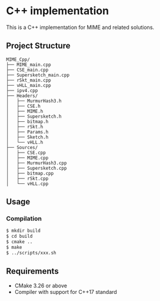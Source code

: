 # C++ implementation

This is a C++ implementation for MIME and related solutions.

## Project Structure

```
MIME_Cpp/
├── MIME_main.cpp
├── CSE_main.cpp
├── Supersketch_main.cpp
├── rSkt_main.cpp
├── vHLL_main.cpp
├── ipv4.cpp
├── Headers/
│   ├── MurmurHash3.h
│   ├── CSE.h
│   ├── MIME.h
│   ├── Supersketch.h
│   ├── bitmap.h
│   ├── rSkt.h
│   ├── Params.h
│   ├── Sketch.h
│   └── vHLL.h
├── Sources/
│   ├── CSE.cpp
│   ├── MIME.cpp
│   ├── MurmurHash3.cpp
│   ├── Supersketch.cpp
│   ├── bitmap.cpp
│   ├── rSkt.cpp
│   └── vHLL.cpp
```

## Usage

### Compilation

```bash
$ mkdir build
$ cd build
$ cmake ..
$ make
$ ../scripts/xxx.sh
```

## Requirements

- CMake 3.26 or above
- Compiler with support for C++17 standard

